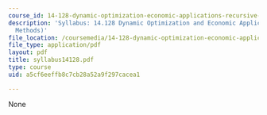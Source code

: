 ```yaml
---
course_id: 14-128-dynamic-optimization-economic-applications-recursive-methods-spring-2003
description: 'Syllabus: 14.128 Dynamic Optimization and Economic Applications (Recursive
  Methods)'
file_location: /coursemedia/14-128-dynamic-optimization-economic-applications-recursive-methods-spring-2003/a5cf6eeffb8c7cb28a52a9f297cacea1_syllabus14128.pdf
file_type: application/pdf
layout: pdf
title: syllabus14128.pdf
type: course
uid: a5cf6eeffb8c7cb28a52a9f297cacea1

---
```

None